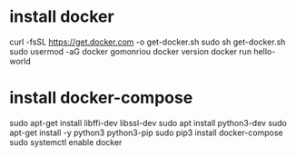 # install docker 
curl -fsSL https://get.docker.com -o get-docker.sh
sudo sh get-docker.sh
sudo usermod -aG docker gomonriou
docker version
docker run hello-world

# install docker-compose
sudo apt-get install libffi-dev libssl-dev
sudo apt install python3-dev
sudo apt-get install -y python3 python3-pip
sudo pip3 install docker-compose
sudo systemctl enable docker

